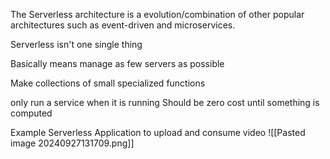The Serverless architecture is a evolution/combination of other popular architectures such as event-driven and microservices.

Serverless isn't one single thing

Basically means manage as few servers as possible

Make collections of small specialized functions

only run a service when it is running
	Should be zero cost until something is computed

Example Serverless Application to upload and consume video
![[Pasted image 20240927131709.png]]